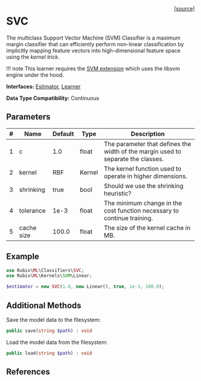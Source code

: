 <span style="float:right;"><a href="https://github.com/RubixML/ML/blob/master/src/Classifiers/SVC.php">[source]</a></span>

# SVC
The multiclass Support Vector Machine (SVM) Classifier is a maximum margin classifier that can efficiently perform non-linear classification by implicitly mapping feature vectors into high-dimensional feature space using the *kernel trick*.

!!! note
    This learner requires the [SVM extension](https://php.net/manual/en/book.svm.php) which uses the libsvm engine under the hood.

**Interfaces:** [Estimator](../estimator.md), [Learner](../learner.md)

**Data Type Compatibility:** Continuous

## Parameters
| # | Name | Default | Type | Description |
|---|---|---|---|---|
| 1 | c | 1.0 | float | The parameter that defines the width of the margin used to separate the classes. |
| 2 | kernel | RBF | Kernel | The kernel function used to operate in higher dimensions. |
| 3 | shrinking | true | bool | Should we use the shrinking heuristic? |
| 4 | tolerance | 1e-3 | float | The minimum change in the cost function necessary to continue training. |
| 5 | cache size | 100.0 | float | The size of the kernel cache in MB. |

## Example
```php
use Rubix\ML\Classifiers\SVC;
use Rubix\ML\Kernels\SVM\Linear;

$estimator = new SVC(1.0, new Linear(), true, 1e-3, 100.0);
```

## Additional Methods
Save the model data to the filesystem:
```php
public save(string $path) : void
```

Load the model data from the filesystem:
```php
public load(string $path) : void
```

## References
[^1]: C. Chang et al. (2011). LIBSVM: A library for support vector machines.